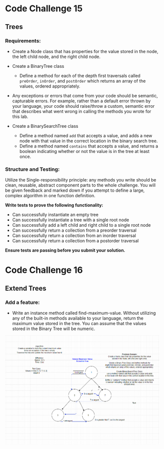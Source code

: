 # Code Challenge 15
## Trees

### **Requirements:**

- Create a Node class that has properties for the value stored in the node, the left child node, and the right child node.
- Create a BinaryTree class
    - Define a method for each of the depth first traversals called `preOrder`, `inOrder`, and `postOrder` which returns an array of the values, ordered appropriately. 
      
- Any exceptions or errors that come from your code should be semantic, capturable errors. For example, rather than a default error thrown by your language, your code should raise/throw a custom, semantic error that describes what went wrong in calling the methods you wrote for this lab.

- Create a BinarySearchTree class
    - Define a method named `add` that accepts a value, and adds a new node   with that value in the correct location in the binary search tree.
    - Define a method named `contains` that accepts a value, and returns a boolean indicating whether or not the value is in the tree at least once.

### **Structure and Testing:**

Utilize the Single-responsibility principle: any methods you write should be clean, reusable, abstract component parts to the whole challenge. You will be given feedback and marked down if you attempt to define a large, complex algorithm in one function definition.

**Write tests to prove the following functionality:**

- Can successfully instantiate an empty tree
- Can successfully instantiate a tree with a single root node
- Can successfully add a left child and right child to a single root node
- Can successfully return a collection from a preorder traversal
- Can successfully return a collection from an inorder traversal
- Can successfully return a collection from a postorder traversal

**Ensure tests are passing before you submit your solution.**

# Code Challenge 16

## Extend Trees

### Add a feature:
- Write an instance method called find-maximum-value. Without utilizing any of the built-in methods available to your language, return the maximum value stored in the tree. You can assume that the values stored in the Binary Tree will be numeric.

![WhiteBoard](assets/CC16WB.png)



